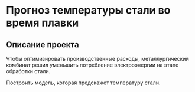 # Прогноз температуры стали во время плавки 

## Описание проекта

Чтобы оптимизировать производственные расходы, металлургический комбинат решил уменьшить потребление электроэнергии на этапе обработки стали. 

Построить модель, которая предскажет температуру стали.


